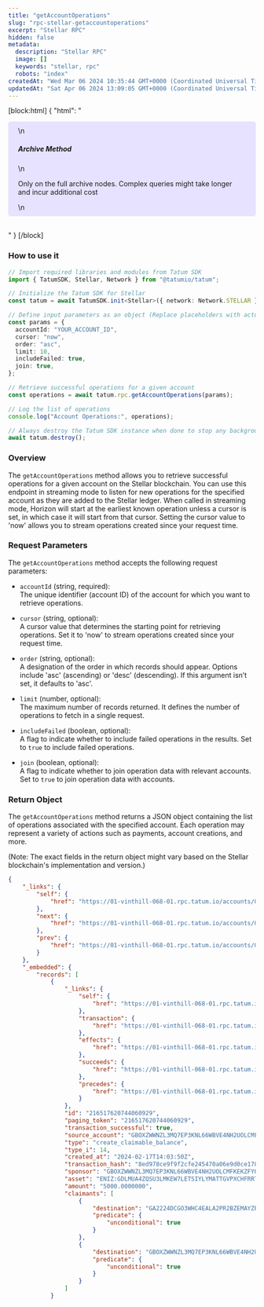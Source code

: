 ```yaml
---
title: "getAccountOperations"
slug: "rpc-stellar-getaccountoperations"
excerpt: "Stellar RPC"
hidden: false
metadata: 
  description: "Stellar RPC"
  image: []
  keywords: "stellar, rpc"
  robots: "index"
createdAt: "Wed Mar 06 2024 10:35:44 GMT+0000 (Coordinated Universal Time)"
updatedAt: "Sat Apr 06 2024 13:09:05 GMT+0000 (Coordinated Universal Time)"
---
```

[block:html]
{
  "html": "<div style="padding: 10px 20px; border-radius: 5px; background-color: #e6e2ff; margin: 0 0 30px 0;">\n  <h5>Archive Method</h5>\n  <p>Only on the full archive nodes. Complex queries might take longer and incur additional cost</p>\n</div>"
}
[/block]


### How to use it

```typescript
// Import required libraries and modules from Tatum SDK
import { TatumSDK, Stellar, Network } from "@tatumio/tatum";

// Initialize the Tatum SDK for Stellar
const tatum = await TatumSDK.init<Stellar>({ network: Network.STELLAR });

// Define input parameters as an object (Replace placeholders with actual values and remove redundant)
const params = {
  accountId: "YOUR_ACCOUNT_ID",
  cursor: "now",
  order: "asc",
  limit: 10,
  includeFailed: true,
  join: true,
};

// Retrieve successful operations for a given account
const operations = await tatum.rpc.getAccountOperations(params);

// Log the list of operations
console.log("Account Operations:", operations);

// Always destroy the Tatum SDK instance when done to stop any background processes
await tatum.destroy();
```

### Overview

The `getAccountOperations` method allows you to retrieve successful operations for a given account on the Stellar blockchain. You can use this endpoint in streaming mode to listen for new operations for the specified account as they are added to the Stellar ledger. When called in streaming mode, Horizon will start at the earliest known operation unless a cursor is set, in which case it will start from that cursor. Setting the cursor value to 'now' allows you to stream operations created since your request time.

### Request Parameters

The `getAccountOperations` method accepts the following request parameters:

- `accountId` (string, required):  
  The unique identifier (account ID) of the account for which you want to retrieve operations.

- `cursor` (string, optional):  
  A cursor value that determines the starting point for retrieving operations. Set it to 'now' to stream operations created since your request time.

- `order` (string, optional):  
  A designation of the order in which records should appear. Options include 'asc' (ascending) or 'desc' (descending). If this argument isn’t set, it defaults to 'asc'.

- `limit` (number, optional):  
  The maximum number of records returned. It defines the number of operations to fetch in a single request.

- `includeFailed` (boolean, optional):  
  A flag to indicate whether to include failed operations in the results. Set to `true` to include failed operations.

- `join` (boolean, optional):  
  A flag to indicate whether to join operation data with relevant accounts. Set to `true` to join operation data with accounts.

### Return Object

The `getAccountOperations` method returns a JSON object containing the list of operations associated with the specified account. Each operation may represent a variety of actions such as payments, account creations, and more.

(Note: The exact fields in the return object might vary based on the Stellar blockchain's implementation and version.)

```json
{
    "_links": {
        "self": {
            "href": "https://01-vinthill-068-01.rpc.tatum.io/accounts/GA2224DCGO3WHC4EALA2PR2BZEMAYZPBPTHS243ZYYWQMBWRPJSZH5A6/operations?cursor=&limit=10&order=asc"
        },
        "next": {
            "href": "https://01-vinthill-068-01.rpc.tatum.io/accounts/GA2224DCGO3WHC4EALA2PR2BZEMAYZPBPTHS243ZYYWQMBWRPJSZH5A6/operations?cursor=216532408316960769&limit=10&order=asc"
        },
        "prev": {
            "href": "https://01-vinthill-068-01.rpc.tatum.io/accounts/GA2224DCGO3WHC4EALA2PR2BZEMAYZPBPTHS243ZYYWQMBWRPJSZH5A6/operations?cursor=216517620744060929&limit=10&order=desc"
        }
    },
    "_embedded": {
        "records": [
            {
                "_links": {
                    "self": {
                        "href": "https://01-vinthill-068-01.rpc.tatum.io/operations/216517620744060929"
                    },
                    "transaction": {
                        "href": "https://01-vinthill-068-01.rpc.tatum.io/transactions/8ed978ce9f9f2cfe245470a06e9d0ce178f0cc602fd2b8d5e6047192e13d7475"
                    },
                    "effects": {
                        "href": "https://01-vinthill-068-01.rpc.tatum.io/operations/216517620744060929/effects"
                    },
                    "succeeds": {
                        "href": "https://01-vinthill-068-01.rpc.tatum.io/effects?order=desc&cursor=216517620744060929"
                    },
                    "precedes": {
                        "href": "https://01-vinthill-068-01.rpc.tatum.io/effects?order=asc&cursor=216517620744060929"
                    }
                },
                "id": "216517620744060929",
                "paging_token": "216517620744060929",
                "transaction_successful": true,
                "source_account": "GBOXZWWNZL3MQ7EP3KNL66WBVE4NH2UOLCMFKEKZFYQT5MOP2JDKENIZ",
                "type": "create_claimable_balance",
                "type_i": 14,
                "created_at": "2024-02-17T14:03:50Z",
                "transaction_hash": "8ed978ce9f9f2cfe245470a06e9d0ce178f0cc602fd2b8d5e6047192e13d7475",
                "sponsor": "GBOXZWWNZL3MQ7EP3KNL66WBVE4NH2UOLCMFKEKZFYQT5MOP2JDKENIZ",
                "asset": "ENIZ:GDLMUA4ZQSU3LMKEW7LETSIYLYMATTGVPXCHFRRTGQTF6K55XOQIENIZ",
                "amount": "5000.0000000",
                "claimants": [
                    {
                        "destination": "GA2224DCGO3WHC4EALA2PR2BZEMAYZPBPTHS243ZYYWQMBWRPJSZH5A6",
                        "predicate": {
                            "unconditional": true
                        }
                    },
                    {
                        "destination": "GBOXZWWNZL3MQ7EP3KNL66WBVE4NH2UOLCMFKEKZFYQT5MOP2JDKENIZ",
                        "predicate": {
                            "unconditional": true
                        }
                    }
                ]
            }
```
